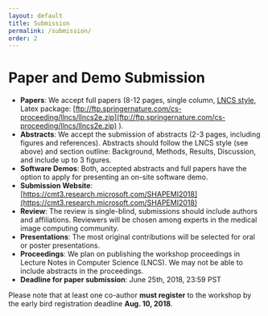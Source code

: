 ```yaml
---
layout: default
title: Submission
permalink: /submission/
order: 2
---
```

# Paper and Demo Submission

* **Papers**: We accept full papers (8-12 pages, single column, [LNCS style](http://www.springer.com/de/it-informatik/lncs/conference-proceedings-guidelines), Latex package: [ftp://ftp.springernature.com/cs-proceeding/llncs/llncs2e.zip](ftp://ftp.springernature.com/cs-proceeding/llncs/llncs2e.zip) ). 
* **Abstracts**: We accept the submission of abstracts (2-3 pages, including figures and references). Abstracts should follow the LNCS style (see above) and section outline: Background, Methods, Results, Discussion, and include up to 3 figures. 
* **Software Demos**: Both, accepted abstracts and full papers have the option to apply for presenting an on-site software demo. 
* **Submission Website**: [https://cmt3.research.microsoft.com/SHAPEMI2018](https://cmt3.research.microsoft.com/SHAPEMI2018)
* **Review**: The review is single-blind, submissions should include authors and affiliations. Reviewers will be chosen among experts in the medical image computing community.
* **Presentations**: The most original contributions will be selected for oral or poster presentations.
* **Proceedings**: We plan on publishing the workshop proceedings in Lecture Notes in Computer Science (LNCS). We may not be able to include abstracts in the proceedings.
* **Deadline for paper submission**: June 25th, 2018, 23:59 PST

Please note that at least one co-author **must register** to the workshop by the early bird registration deadline **Aug. 10, 2018**.
